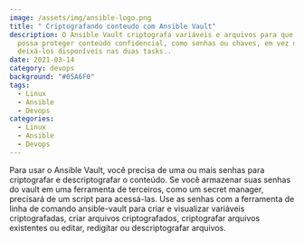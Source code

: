```yaml
---
image: /assets/img/ansible-logo.png
title: " Criptografando conteudo com Ansible Vault"
description: O Ansible Vault criptografa variáveis ​​e arquivos para que você
  possa proteger conteúdo confidencial, como senhas ou chaves, em vez de
  deixá-los disponíveis nas duas tasks..
date: 2021-03-14
category: devops
background: "#05A6F0"
tags:
  - Linux
  - Ansible
  - Devops
categories:
  - Linux
  - Ansible
  - Devops
---
```

Para usar o Ansible Vault, você precisa de uma ou mais senhas para criptografar e descriptografar o conteúdo. Se você armazenar suas senhas do vault em uma ferramenta de terceiros, como um secret manager, precisará de um script para acessá-las. Use as senhas com a ferramenta de linha de comando ansible-vault para criar e visualizar variáveis ​​criptografadas, criar arquivos criptografados, criptografar arquivos existentes ou editar, redigitar ou descriptografar arquivos.